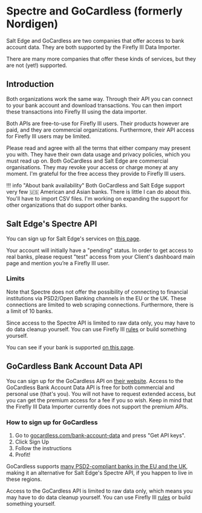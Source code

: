 # Spectre and GoCardless (formerly Nordigen)

Salt Edge and GoCardless are two companies that offer access to bank account data. They are both supported by the Firefly III Data Importer.

There are many more companies that offer these kinds of services, but they are not (yet!) supported.

## Introduction

Both organizations work the same way. Through their API you can connect to your bank account and download transactions. You can then import these transactions into Firefly III using the data importer.

Both APIs are free-to-use for Firefly III users. Their products however are paid, and they are commercial organizations. Furthermore, their API access for Firefly III users may be limited.

Please read and agree with all the terms that either company may present you with. They have their own data usage and privacy policies, which you must read up on.  Both GoCardless and Salt Edge are commercial organisations. They may revoke your access or charge money at any moment. I'm grateful for the free access they provide to Firefly III users.

!!! info "About bank availability"
    Both GoCardless and Salt Edge support very few 🇺🇸 American and Asian banks. There is little I can do about this. You'll have to import CSV files. I'm working on expanding the support for other organizations that do support other banks.

## Salt Edge's Spectre API

You can sign up for Salt Edge's services on [this page](https://www.saltedge.com/client_users/sign_up). 

Your account will initially have a "pending" status. In order to get access to real banks, please request "test" access from your Client's dashboard main page and mention you’re a Firefly III user.

### Limits

Note that Spectre does not offer the possibility of connecting to financial institutions via PSD2/Open Banking channels in the EU or the UK. These connections are limited to web scraping connections. Furthermore, there is a limit of 10 banks.

Since access to the Spectre API is limited to raw data only, you may have to do data cleanup yourself. You can use Firefly III [rules](../../../how-to/firefly-iii/features/rules.md) or build something yourself.

You can see if your bank is supported [on this page](https://www.saltedge.com/products/spectre/countries?channel=non_regulated).

## GoCardless Bank Account Data API

You can sign up for the GoCardless API on [their website](https://bankaccountdata.gocardless.com/signup). Access to the GoCardless Bank Account Data API is free for both commercial and personal use (that's you). You will not have to request extended access, but you can get the premium access for a fee if you so wish. Keep in mind that the Firefly III Data Importer currently does not support the premium APIs.

### How to sign up for GoCardless

1. Go to [gocardless.com/bank-account-data](https://gocardless.com/bank-account-data/) and press "Get API keys".
2. Click Sign Up
3. Follow the instructions
4. Profit!

GoCardless supports [many PSD2-compliant banks in the EU and the UK](https://gocardless.com/bank-account-data/coverage/), making it an alternative for Salt Edge's Spectre API, if you happen to live in these regions.

Access to the GoCardless API is limited to raw data only, which means you may have to do data cleanup yourself. You can use Firefly III [rules](../../../how-to/firefly-iii/features/rules.md) or build something yourself.
